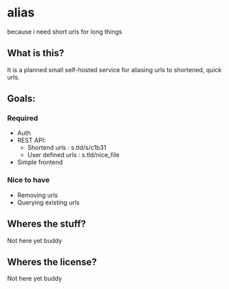 alias
=====

because i need short urls for long things

## What is this?
It is a planned small self-hosted service for aliasing urls to shortened, quick urls.

## Goals:

### Required
- Auth
- REST API:
  - Shortend urls     : s.tld/s/c1b31
  - User defined urls : s.tld/nice_file
- Simple frontend

### Nice to have
- Removing urls
- Querying existing urls

## Wheres the stuff?
Not here yet buddy

## Wheres the license?
Not here yet buddy
